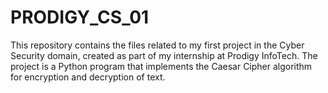# PRODIGY_CS_01
This repository contains the files related to my first project in the Cyber Security domain, created as part of my internship at Prodigy InfoTech. The project is a Python program that implements the Caesar Cipher algorithm for encryption and decryption of text.
